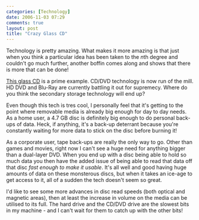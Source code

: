 ```yaml
---
categories: [Technology]
date: 2006-11-03 07:29
comments: true
layout: post
title: "Crazy Glass CD"
---
```

Technology is pretty amazing. What makes it more amazing is that just when you think a particular idea has been taken to the <em>n</em>th degree and couldn't go much further, another boffin comes along and shows that there is more that can be done!

<a href="http://www.theinquirer.net/default.aspx?article=35267" title="Glass CD developed" target="_blank">This glass CD</a> is a prime example. CD/DVD technology is now run of the mill. HD DVD and Blu-Ray are currently battling it out for supremecy. Where do you think the secondary storage technology will end up?

Even though this tech is tres cool, I personally feel that it's getting to the point where removable media is already big enough for day to day needs. As a home user, a 4.7 GB disc is definitely big enough to do personal back-ups of data. Heck, if anything, it's a back-up deterrant because you're constantly waiting for more data to stick on the disc before burning it!

As a corporate user, tape back-ups are really the only way to go. Other than games and movies, right now I can't see a huge need for anything bigger than a dual-layer DVD. When you end up with a disc being able to hold so much data you then have the added issue of being able to read that data off that disc <em>fast enough to make it usable</em>. It's all well and good having huge amounts of data on these monsterous discs, but when it takes an ice-age to get access to it, all of a sudden the tech doesn't seem so great.

I'd like to see some more advances in disc read speeds (both optical and magnetic areas), then at least the increase in volume on the media can be utilised to its full.  The hard drive and the CD/DVD drive are the slowest bits in my machine - and I can't wait for them to catch up with the other bits!
